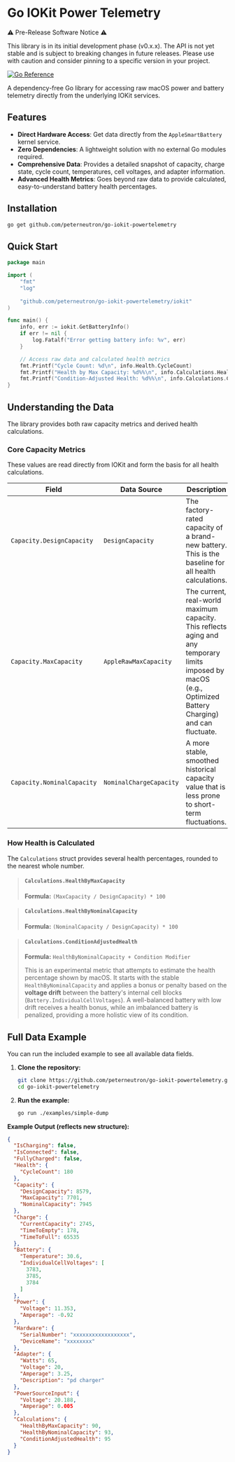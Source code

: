 # Go IOKit Power Telemetry

⚠️ Pre-Release Software Notice ⚠️

This library is in its initial development phase (v0.x.x). The API is not yet stable and is subject to breaking changes in future releases. Please use with caution and consider pinning to a specific version in your project.

[![Go Reference](https://pkg.go.dev/badge/github.com/peterneutron/go-iokit-powertelemetry.svg)](https://pkg.go.dev/github.com/peterneutron/go-iokit-powertelemetry)

A dependency-free Go library for accessing raw macOS power and battery telemetry directly from the underlying IOKit services.

## Features

*   **Direct Hardware Access**: Get data directly from the `AppleSmartBattery` kernel service.
*   **Zero Dependencies**: A lightweight solution with no external Go modules required.
*   **Comprehensive Data**: Provides a detailed snapshot of capacity, charge state, cycle count, temperatures, cell voltages, and adapter information.
*   **Advanced Health Metrics**: Goes beyond raw data to provide calculated, easy-to-understand battery health percentages.

## Installation

```bash
go get github.com/peterneutron/go-iokit-powertelemetry
```

## Quick Start

```go
package main

import (
	"fmt"
	"log"
	
	"github.com/peterneutron/go-iokit-powertelemetry/iokit"
)

func main() {
	info, err := iokit.GetBatteryInfo()
	if err != nil {
		log.Fatalf("Error getting battery info: %v", err)
	}

	// Access raw data and calculated health metrics
	fmt.Printf("Cycle Count: %d\n", info.Health.CycleCount)
	fmt.Printf("Health by Max Capacity: %d%%\n", info.Calculations.HealthByMaxCapacity)
	fmt.Printf("Condition-Adjusted Health: %d%%\n", info.Calculations.ConditionAdjustedHealth)
}
```

## Understanding the Data

The library provides both raw capacity metrics and derived health calculations.

### Core Capacity Metrics

These values are read directly from IOKit and form the basis for all health calculations.

| Field                     | Data Source               | Description                                                                                             |
| ------------------------- | ------------------------- | ------------------------------------------------------------------------------------------------------- |
| `Capacity.DesignCapacity` | `DesignCapacity`          | The factory-rated capacity of a brand-new battery. This is the baseline for all health calculations.                      |
| `Capacity.MaxCapacity`    | `AppleRawMaxCapacity`     | The current, real-world maximum capacity. This reflects aging and any temporary limits imposed by macOS (e.g., Optimized Battery Charging) and can fluctuate.     |
| `Capacity.NominalCapacity`| `NominalChargeCapacity`   | A more stable, smoothed historical capacity value that is less prone to short-term fluctuations.        |

### How Health is Calculated

The `Calculations` struct provides several health percentages, rounded to the nearest whole number.

> #### `Calculations.HealthByMaxCapacity`
>
> **Formula:** `(MaxCapacity / DesignCapacity) * 100`

> #### `Calculations.HealthByNominalCapacity`
>
> **Formula:** `(NominalCapacity / DesignCapacity) * 100`

> #### `Calculations.ConditionAdjustedHealth`
>
> **Formula:** `HealthByNominalCapacity + Condition Modifier`
>
> This is an experimental metric that attempts to estimate the health percentage shown by macOS. It starts with the stable `HealthByNominalCapacity` and applies a bonus or penalty based on the **voltage drift** between the battery's internal cell blocks (`Battery.IndividualCellVoltages`). A well-balanced battery with low drift receives a health bonus, while an imbalanced battery is penalized, providing a more holistic view of its condition.

## Full Data Example

You can run the included example to see all available data fields.

1.  **Clone the repository:**
    ```bash
    git clone https://github.com/peterneutron/go-iokit-powertelemetry.git
    cd go-iokit-powertelemetry
    ```

2.  **Run the example:**
    ```bash
    go run ./examples/simple-dump
    ```

**Example Output (reflects new structure):**

```json
{
  "IsCharging": false,
  "IsConnected": false,
  "FullyCharged": false,
  "Health": {
    "CycleCount": 180
  },
  "Capacity": {
    "DesignCapacity": 8579,
    "MaxCapacity": 7701,
    "NominalCapacity": 7945
  },
  "Charge": {
    "CurrentCapacity": 2745,
    "TimeToEmpty": 178,
    "TimeToFull": 65535
  },
  "Battery": {
    "Temperature": 30.6,
    "IndividualCellVoltages": [
      3783,
      3785,
      3784
    ]
  },
  "Power": {
    "Voltage": 11.353,
    "Amperage": -0.92
  },
  "Hardware": {
    "SerialNumber": "xxxxxxxxxxxxxxxxxx",
    "DeviceName": "xxxxxxxx"
  },
  "Adapter": {
    "Watts": 65,
    "Voltage": 20,
    "Amperage": 3.25,
    "Description": "pd charger"
  },
  "PowerSourceInput": {
    "Voltage": 20.188,
    "Amperage": 0.005
  },
  "Calculations": {
    "HealthByMaxCapacity": 90,
    "HealthByNominalCapacity": 93,
    "ConditionAdjustedHealth": 95
  }
}
```